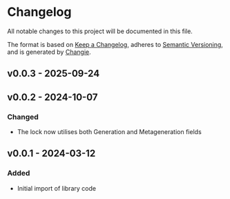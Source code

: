 # Changelog
All notable changes to this project will be documented in this file.

The format is based on [Keep a Changelog](https://keepachangelog.com/en/1.0.0/),
adheres to [Semantic Versioning](https://semver.org/spec/v2.0.0.html),
and is generated by [Changie](https://github.com/miniscruff/changie).


## v0.0.3 - 2025-09-24

## v0.0.2 - 2024-10-07
### Changed
* The lock now utilises both Generation and Metageneration fields

## v0.0.1 - 2024-03-12
### Added
* Initial import of library code
